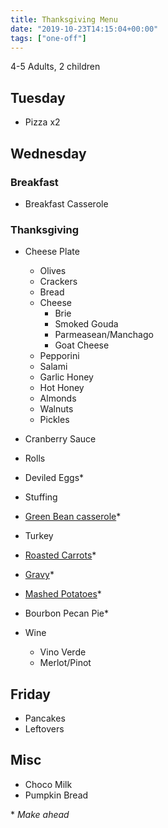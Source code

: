 ```yaml
---
title: Thanksgiving Menu
date: "2019-10-23T14:15:04+00:00"
tags: ["one-off"]
---
```


4-5 Adults, 2 children

## Tuesday

- Pizza x2

## Wednesday

### Breakfast

- Breakfast Casserole

### Thanksgiving

- Cheese Plate
  - Olives
  - Crackers
  - Bread
  - Cheese
    - Brie
    - Smoked Gouda
    - Parmeasean/Manchago
    - Goat Cheese 
  - Pepporini 
  - Salami
  - Garlic Honey
  - Hot Honey
  - Almonds
  - Walnuts
  - Pickles
  


- Cranberry Sauce
- Rolls
- Deviled Eggs\*
- Stuffing
- [Green Bean casserole](https://www.allrecipes.com/recipe/219077/chef-johns-perfect-mashed-potatoes/)\*
- Turkey
- [Roasted Carrots](https://sweetpeasandsaffron.com/make-ahead-honey-roasted-carrots/)\*
- [Gravy](https://www.bonappetit.com/recipe/make-ahead-gravy)\*
- [Mashed Potatoes](https://www.allrecipes.com/recipe/219077/chef-johns-perfect-mashed-potatoes/)\*
- Bourbon Pecan Pie\*
- Wine
  - Vino Verde
  - Merlot/Pinot 

## Friday

- Pancakes
- Leftovers


## Misc

- Choco Milk
- Pumpkin Bread


\* _Make ahead_
